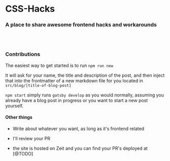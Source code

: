 # CSS-Hacks

### A place to share awesome frontend hacks and workarounds

<br/>
<br/>

### Contributions

The easiest way to get started is to run `npm run new`

It will ask for your name, the title and description of the post, and then inject that into the frontmatter of a new markdown file for you located in `src/blog/[title-of-blog-post]`

`npm start` simply runs `gatsby develop` as you would normally, assuming you already have a blog post in progress or you want to start a new post yourself.

#### Other things

- Write about whatever you want, as long as it's frontend related

- I'll review your PR

- the site is hosted on Zeit and you can find your PR's deployed at [@TODO]
